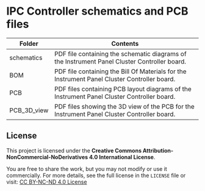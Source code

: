 # IPC Controller schematics and PCB files  

|   Folder    |                                    Contents                                                  |
|-------------|----------------------------------------------------------------------------------------------|
| schematics  | PDF file containing the schematic diagrams of the Instrument Panel Cluster Controller board. |
| BOM         | PDF file containing the Bill Of Materials for the Instrument Panel Cluster Controller board. |
| PCB         | PDF files containing PCB layout diagrams of the Instrument Panel Cluster Controller board.   |
| PCB_3D_view | PDF files showing the 3D view of the PCB for the Instrument Panel Cluster Controller board.  |



## License

This project is licensed under the **Creative Commons Attribution-NonCommercial-NoDerivatives 4.0 International License**.

You are free to share the work, but you may not modify or use it commercially. For more details, see the full license in the `LICENSE` file or visit: [CC BY-NC-ND 4.0 License](https://creativecommons.org/licenses/by-nc-nd/4.0/)
